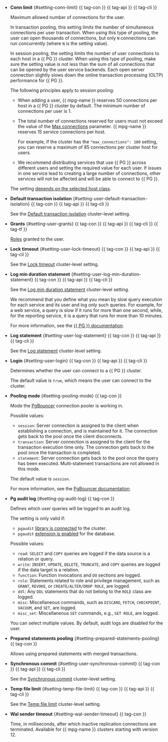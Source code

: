 - **Conn limit** {#setting-conn-limit} {{ tag-con }} {{ tag-api }} {{ tag-cli }}

  Maximum allowed number of connections for the user.

  In transaction pooling, this setting limits the number of simultaneous connections per user transaction. When using this type of pooling, the user can open thousands of connections, but only `N` connections can run concurrently (where `N` is the setting value).

  In session pooling, the setting limits the number of user connections to each host in a {{ PG }} cluster. When using this type of pooling, make sure the setting value is not less than the sum of all connections that can be opened by the user service backends. Each open server connection slightly slows down the online transaction processing (OLTP) performance for {{ PG }}.

  The following principles apply to session pooling:

  - When adding a user, {{ mpg-name }} reserves 50 connections per host in a {{ PG }} cluster by default. The minimum number of connections per user is 1.
  - The total number of connections reserved for users must not exceed the value of the [Max connections](../../managed-postgresql/concepts/settings-list.md#setting-max-connections) parameter. {{ mpg-name }} reserves 15 service connections per host.

    For example, if the cluster has the `"max_connections": 100` setting, you can reserve a maximum of 85 connections per cluster host for users.

  - We recommend distributing services that use {{ PG }} across different users and setting the required value for each user. If issues in one service lead to creating a large number of connections, other services will not be affected and will be able to connect to {{ PG }}.

  The setting [depends on the selected host class](#settings-instance-dependent).

- **Default transaction isolation** {#setting-user-default-transaction-isolation} {{ tag-con }} {{ tag-api }} {{ tag-cli }}

   See the [Default transaction isolation](#setting-default-transaction-isolation) cluster-level setting.

- **Grants** {#setting-user-grants} {{ tag-con }} {{ tag-api }} {{ tag-cli }} {{ tag-tf }}

   [Roles](../../managed-postgresql/concepts/roles.md) granted to the user.

- **Lock timeout** {#setting-user-lock-timeout} {{ tag-con }} {{ tag-api }} {{ tag-cli }}

  See the [Lock timeout](#setting-lock-timeout) cluster-level setting.

- **Log min duration statement** {#setting-user-log-min-duration-statement} {{ tag-con }} {{ tag-api }} {{ tag-cli }}

  See the [Log min duration statement](#setting-log-min-duration-statement) cluster-level setting.

  We recommend that you define what you mean by slow query execution for each service and its user and log only such queries. For example, for a web service, a query is slow if it runs for more than one second, while, for the reporting service, it is a query that runs for more than 10 minutes.

  For more information, see the [{{ PG }} documentation](https://www.postgresql.org/docs/current/runtime-config-logging.html).

- **Log statement** {#setting-user-log-statement} {{ tag-con }} {{ tag-api }} {{ tag-cli }}

   See the [Log statement](#setting-log-statement) cluster-level setting.

- **Login** {#setting-user-login} {{ tag-con }} {{ tag-api }} {{ tag-cli }}

   Determines whether the user can connect to a {{ PG }} cluster.

   The default value is `true`, which means the user can connect to the cluster.

- **Pooling mode** {#setting-pooling-mode} {{ tag-con }}

   Mode the [PgBouncer](https://www.pgbouncer.org/) connection pooler is working in.

   Possible values:

   * `session`: Server connection is assigned to the client when establishing a connection, and is maintained for it. The connection gets back to the pool once the client disconnects.
   * `transaction`: Server connection is assigned to the client for the transaction execution time only. The connection gets back to the pool once the transaction is completed.
   * `statement`: Server connection gets back to the pool once the query has been executed. Multi-statement transactions are not allowed in this mode.

   The default value is `session`.

  For more information, see the [PgBouncer documentation](https://www.pgbouncer.org/usage).

- **Pg audit log** {#setting-pg-audit-log} {{ tag-con }}

   Defines which user queries will be logged to an audit log.

   The setting is only valid if:

   * `pgaudit` [library is connected](../../managed-postgresql/operations/extensions/cluster-extensions.md#libraries-connection) to the cluster.
   * `pgaudit` [extension is enabled](../../managed-postgresql/operations/extensions/cluster-extensions.md#update-extensions) for the database.

   Possible values:

   * `read`: `SELECT` and `COPY` queries are logged if the data source is a relation or query.
   * `write`: `INSERT`, `UPDATE`, `DELETE`, `TRUNCATE`, and `COPY` queries are logged if the data target is a relation.
   * `function`: Function invocations and `DO` sections are logged.
   * `role`: Statements related to role and privilege management, such as `GRANT`, `REVOKE`, or `CREATE/ALTER/DROP ROLE`, are logged.
   * `ddl`: Any `DDL` statements that do not belong to the `ROLE` class are logged.
   * `misc`: Miscellaneous commands, such as `DISCARD`, `FETCH`, `CHECKPOINT`, `VACUUM`, and `SET`, are logged.
   * `misc_set`: Miscellaneous `SET` commands, e.g., `SET ROLE`, are logged.

   You can select multiple values. By default, audit logs are disabled for the user.

- **Prepared statements pooling** {#setting-prepared-statements-pooling} {{ tag-con }}

   Allows using prepared statements with merged transactions.

- **Synchronous commit** {#setting-user-synchronous-commit} {{ tag-con }} {{ tag-api }} {{ tag-cli }}

  See the [Synchronous commit](#setting-synchronous-commit) cluster-level setting.

- **Temp file limit** {#setting-temp-file-limit} {{ tag-con }} {{ tag-api }} {{ tag-cli }}

   See the [Temp file limit](#setting-temp-file-limit) cluster-level setting.

- **Wal sender timeout** {#setting-wal-sender-timeout} {{ tag-con }}

   Time, in milliseconds, after which inactive replication connections are terminated. Available for {{ mpg-name }} clusters starting with version 12.
